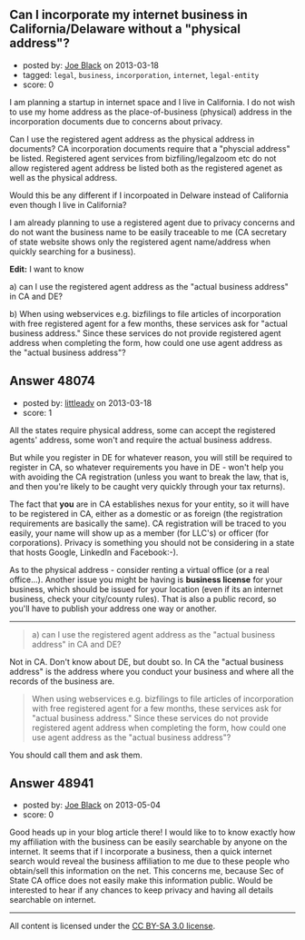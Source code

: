 ## Can I incorporate my internet business in California/Delaware without a "physical address"?

- posted by: [Joe Black](https://stackexchange.com/users/-1/22220-joe-black) on 2013-03-18
- tagged: `legal`, `business`, `incorporation`, `internet`, `legal-entity`
- score: 0

I am planning a startup in internet space and I live in California. I do not wish to use my home address as the place-of-business (physical) address in the incorporation documents due to concerns about privacy.

Can I use the registered agent address as the physical address in documents? CA incorporation documents require that a "physcial address" be listed. Registered agent services from bizfiling/legalzoom etc do not allow registered agent address be listed both as the registered agenet as well as the physical address. 

Would this be any different if I incorpoated in Delware instead of California even though I live in California?

I am already planning to use a registered agent due to privacy concerns and do not want the business name to be easily traceable to me (CA secretary of state website shows only the registered agent name/address when quickly searching for a business).

**Edit:** 
I want to know 

a) can I use the registered agent address as the "actual business address" in CA and DE?

b) When using webservices e.g. bizfilings to file articles of incorporation with free registered agent for a few months, these services ask for "actual business address." Since these services do not provide registered agent address when completing the form, how could one use agent address as the "actual business address"? 



## Answer 48074

- posted by: [littleadv](https://stackexchange.com/users/-1/13808-littleadv) on 2013-03-18
- score: 1

All the states require physical address, some can accept the registered agents' address, some won't and require the actual business address.

But while you register in DE for whatever reason, you will still be required to register in CA, so whatever requirements you have in DE - won't help you with avoiding the CA registration (unless you want to break the law, that is, and then you're likely to be caught very quickly through your tax returns).

The fact that **you** are in CA establishes nexus for your entity, so it will have to be registered in CA, either as a domestic or as foreign (the registration requirements are basically the same). CA registration will be traced to you easily, your name will show up as a member (for LLC's) or officer (for corporations). Privacy is something you should not be considering in a state that hosts Google, LinkedIn and Facebook:-).

As to the physical address - consider renting a virtual office (or a real office...). Another issue you might be having is **business license** for your business, which should be issued for your location (even if its an internet business, check your city/county rules). That is also a public record, so you'll have to publish your address one way or another.

---

> a) can I use the registered agent address as the "actual business
> address" in CA and DE?

Not in CA. Don't know about DE, but doubt so. In CA the "actual business address" is the address where you conduct your business and where all the records of the business are.

> When using webservices e.g. bizfilings to file articles of
> incorporation with free registered agent for a few months, these
> services ask for "actual business address." Since these services do
> not provide registered agent address when completing the form, how
> could one use agent address as the "actual business address"?

You should call them and ask them.




## Answer 48941

- posted by: [Joe Black](https://stackexchange.com/users/-1/22220-joe-black) on 2013-05-04
- score: 0


Good heads up in your blog article there! I would like to to know exactly how my affiliation with the business can be easily searchable by anyone on the internet. It seems that if I incorporate a business, then a quick internet search would reveal the business affiliation to me due to these people who obtain/sell this information on the net. This concerns me, because Sec of State CA office does not easily make this information public. Would be interested to hear if any chances to keep privacy and having all details searchable on internet.



---

All content is licensed under the [CC BY-SA 3.0 license](https://creativecommons.org/licenses/by-sa/3.0/).
